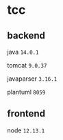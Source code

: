# tcc

## backend

java `14.0.1`

tomcat `9.0.37`

javaparser `3.16.1`

plantuml `8059`

## frontend

node `12.13.1`
